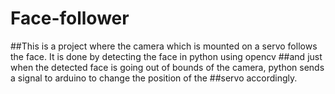 # Face-follower

##This is a project where the camera which is mounted on a servo follows the face. It is done by detecting the face in python using opencv ##and just when the detected face is going out of bounds of the camera, python sends a signal to arduino to change the position of the ##servo accordingly.  
